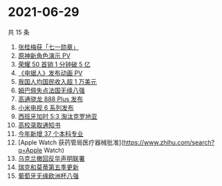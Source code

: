 # 2021-06-29

共 15 条

<!-- BEGIN -->
<!-- 最后更新时间 Tue Jun 29 2021 15:04:43 GMT+0800 (China Standard Time) -->

1. [张桂梅获「七一勋章」](https://www.zhihu.com/search?q=张桂梅)
2. [原神新角色演示 PV](https://www.zhihu.com/search?q=原神)
3. [荣耀 50 首销 1 分钟破 5 亿](https://www.zhihu.com/search?q=荣耀50)
4. [《电锯人》发布动画 PV](https://www.zhihu.com/search?q=电锯人)
5. [我国人均国民收入超 1 万美元](https://www.zhihu.com/search?q=人均国民收入)
6. [姆巴佩失点法国无缘八强](https://www.zhihu.com/search?q=法国队)
7. [高通骁龙 888 Plus 发布](https://www.zhihu.com/search?q=骁龙888plus)
8. [小米电视 6 系列发布](https://www.zhihu.com/search?q=小米电视)
9. [西班牙加时 5:3 淘汰克罗地亚](https://www.zhihu.com/search?q=西班牙队)
10. [高校录取通知书](https://www.zhihu.com/search?q=高校录取通知书)
11. [今年新增 37 个本科专业](https://www.zhihu.com/search?q=新专业)
12. [Apple Watch 获药管局医疗器械批准](https://www.zhihu.com/search?q=Apple Watch)
13. [乌克兰撤回反华声明联署](https://www.zhihu.com/search?q=乌克兰)
14. [瑞克和莫蒂第五季更新](https://www.zhihu.com/search?q=瑞克和莫蒂)
15. [葡萄牙无缘欧洲杯八强](https://www.zhihu.com/search?q=葡萄牙队)

<!-- END -->

